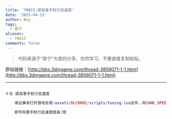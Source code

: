 ```yaml
---
title: 'YN015-提高拿手杖行走速度'
date: '2025-04-23'
author: Bny
tags:
  - 易宁
aliases:
  - YN015
comments: false
---
```


> 代码来源于“易宁”大佬的分享，仅供学习，不要直接复制粘贴。

原帖链接：[http://bbs.3dmgame.com/thread-3859071-1-1.html](http://bbs.3dmgame.com/thread-3859071-1-1.html)

---

```lua  

十五.提高拿手杖行走速度	用记事本打开游戏目录/assets/DLC0002/scripts/tuning.lua文件，将CANE_SPEED_MULT = 1.25,替换为CANE_SPEED_MULT = 2.5,	即可将拿手杖行走速度提高1倍

```  

